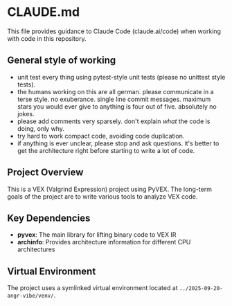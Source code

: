 # CLAUDE.md

This file provides guidance to Claude Code (claude.ai/code) when working with code in this repository.

## General style of working

- unit test every thing using pytest-style unit tests (please no unittest style tests).
- the humans working on this are all german. please communicate in a terse style. no exuberance. single line commit messages. maximum stars you would ever give to anything is four out of five. absolutely no jokes.
- please add comments very sparsely. don't explain *what* the code is doing, only why.
- try hard to work compact code, avoiding code duplication.
- if anything is ever unclear, please stop and ask questions. it's better to get the architecture right before starting to write a lot of code.

## Project Overview

This is a VEX (Valgrind Expression) project using PyVEX. The long-term goals of
the project are to write various tools to analyze VEX code.

## Key Dependencies

- **pyvex**: The main library for lifting binary code to VEX IR
- **archinfo**: Provides architecture information for different CPU architectures

## Virtual Environment

The project uses a symlinked virtual environment located at `../2025-09-20-angr-vibe/venv/`.
